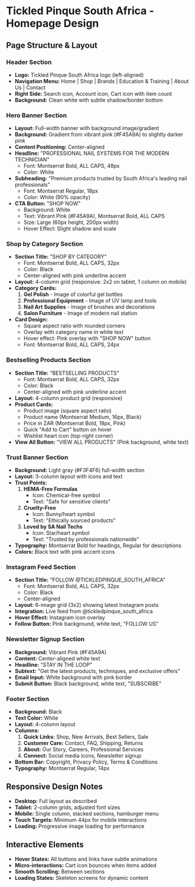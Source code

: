 # Tickled Pinque South Africa - Homepage Design

## Page Structure & Layout

### Header Section
- **Logo:** Tickled Pinque South Africa logo (left-aligned)
- **Navigation Menu:** Home | Shop | Brands | Education & Training | About Us | Contact
- **Right Side:** Search icon, Account icon, Cart icon with item count
- **Background:** Clean white with subtle shadow/border bottom

### Hero Banner Section
- **Layout:** Full-width banner with background image/gradient
- **Background:** Gradient from vibrant pink (#F45A9A) to slightly darker pink
- **Content Positioning:** Center-aligned
- **Headline:** "PROFESSIONAL NAIL SYSTEMS FOR THE MODERN TECHNICIAN"
  - Font: Montserrat Bold, ALL CAPS, 48px
  - Color: White
- **Subheading:** "Premium products trusted by South Africa's leading nail professionals"
  - Font: Montserrat Regular, 18px
  - Color: White (90% opacity)
- **CTA Button:** "SHOP NOW"
  - Background: White
  - Text: Vibrant Pink (#F45A9A), Montserrat Bold, ALL CAPS
  - Size: Large (60px height, 200px width)
  - Hover Effect: Slight shadow and scale

### Shop by Category Section
- **Section Title:** "SHOP BY CATEGORY"
  - Font: Montserrat Bold, ALL CAPS, 32px
  - Color: Black
  - Center-aligned with pink underline accent
- **Layout:** 4-column grid (responsive: 2x2 on tablet, 1 column on mobile)
- **Category Cards:**
  1. **Gel Polish** - Image of colorful gel bottles
  2. **Professional Equipment** - Image of UV lamp and tools
  3. **Nail Art Supplies** - Image of brushes and decorations
  4. **Salon Furniture** - Image of modern nail station
- **Card Design:**
  - Square aspect ratio with rounded corners
  - Overlay with category name in white text
  - Hover effect: Pink overlay with "SHOP NOW" button
  - Font: Montserrat Bold, ALL CAPS, 24px

### Bestselling Products Section
- **Section Title:** "BESTSELLING PRODUCTS"
  - Font: Montserrat Bold, ALL CAPS, 32px
  - Color: Black
  - Center-aligned with pink underline accent
- **Layout:** 4-column product grid (responsive)
- **Product Cards:**
  - Product image (square aspect ratio)
  - Product name (Montserrat Medium, 16px, Black)
  - Price in ZAR (Montserrat Bold, 18px, Pink)
  - Quick "Add to Cart" button on hover
  - Wishlist heart icon (top-right corner)
- **View All Button:** "VIEW ALL PRODUCTS" (Pink background, white text)

### Trust Banner Section
- **Background:** Light gray (#F3F4F6) full-width section
- **Layout:** 3-column layout with icons and text
- **Trust Points:**
  1. **HEMA-Free Formulas**
     - Icon: Chemical-free symbol
     - Text: "Safe for sensitive clients"
  2. **Cruelty-Free**
     - Icon: Bunny/heart symbol
     - Text: "Ethically sourced products"
  3. **Loved by SA Nail Techs**
     - Icon: Star/heart symbol
     - Text: "Trusted by professionals nationwide"
- **Typography:** Montserrat Bold for headings, Regular for descriptions
- **Colors:** Black text with pink accent icons

### Instagram Feed Section
- **Section Title:** "FOLLOW @TICKLEDPINQUE_SOUTH_AFRICA"
  - Font: Montserrat Bold, ALL CAPS, 32px
  - Color: Black
  - Center-aligned
- **Layout:** 6-image grid (3x2) showing latest Instagram posts
- **Integration:** Live feed from @tickledpinque_south_africa
- **Hover Effect:** Instagram icon overlay
- **Follow Button:** Pink background, white text, "FOLLOW US"

### Newsletter Signup Section
- **Background:** Vibrant Pink (#F45A9A)
- **Content:** Center-aligned white text
- **Headline:** "STAY IN THE LOOP"
- **Subtext:** "Get the latest products, techniques, and exclusive offers"
- **Email Input:** White background with pink border
- **Submit Button:** Black background, white text, "SUBSCRIBE"

### Footer Section
- **Background:** Black
- **Text Color:** White
- **Layout:** 4-column layout
- **Columns:**
  1. **Quick Links:** Shop, New Arrivals, Best Sellers, Sale
  2. **Customer Care:** Contact, FAQ, Shipping, Returns
  3. **About:** Our Story, Careers, Professional Services
  4. **Connect:** Social media icons, Newsletter signup
- **Bottom Bar:** Copyright, Privacy Policy, Terms & Conditions
- **Typography:** Montserrat Regular, 14px

## Responsive Design Notes
- **Desktop:** Full layout as described
- **Tablet:** 2-column grids, adjusted font sizes
- **Mobile:** Single column, stacked sections, hamburger menu
- **Touch Targets:** Minimum 44px for mobile interactions
- **Loading:** Progressive image loading for performance

## Interactive Elements
- **Hover States:** All buttons and links have subtle animations
- **Micro-interactions:** Cart icon bounces when items added
- **Smooth Scrolling:** Between sections
- **Loading States:** Skeleton screens for dynamic content